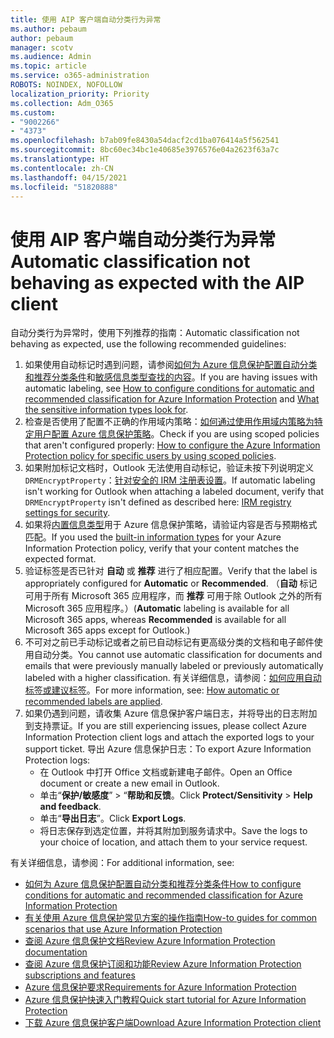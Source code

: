 ```yaml
---
title: 使用 AIP 客户端自动分类行为异常
ms.author: pebaum
author: pebaum
manager: scotv
ms.audience: Admin
ms.topic: article
ms.service: o365-administration
ROBOTS: NOINDEX, NOFOLLOW
localization_priority: Priority
ms.collection: Adm_O365
ms.custom:
- "9002266"
- "4373"
ms.openlocfilehash: b7ab09fe8430a54dacf2cd1ba076414a5f562541
ms.sourcegitcommit: 8bc60ec34bc1e40685e3976576e04a2623f63a7c
ms.translationtype: HT
ms.contentlocale: zh-CN
ms.lasthandoff: 04/15/2021
ms.locfileid: "51820888"
---
```

# <a name="automatic-classification-not-behaving-as-expected-with-the-aip-client"></a><span data-ttu-id="e1594-102">使用 AIP 客户端自动分类行为异常</span><span class="sxs-lookup"><span data-stu-id="e1594-102">Automatic classification not behaving as expected with the AIP client</span></span>

<span data-ttu-id="e1594-103">自动分类行为异常时，使用下列推荐的指南：</span><span class="sxs-lookup"><span data-stu-id="e1594-103">Automatic classification not behaving as expected, use the following recommended guidelines:</span></span>

1. <span data-ttu-id="e1594-104">如果使用自动标记时遇到问题，请参阅[如何为 Azure 信息保护配置自动分类和推荐分类条件](https://docs.microsoft.com/azure/information-protection/configure-policy-classification)和[敏感信息类型查找的内容](https://docs.microsoft.com/microsoft-365/compliance/sensitive-information-type-entity-definitions)。</span><span class="sxs-lookup"><span data-stu-id="e1594-104">If you are having issues with automatic labeling, see [How to configure conditions for automatic and recommended classification for Azure Information Protection](https://docs.microsoft.com/azure/information-protection/configure-policy-classification) and [What the sensitive information types look for](https://docs.microsoft.com/microsoft-365/compliance/sensitive-information-type-entity-definitions).</span></span>
2. <span data-ttu-id="e1594-105">检查是否使用了配置不正确的作用域内策略：[如何通过使用作用域内策略为特定用户配置 Azure 信息保护策略](https://docs.microsoft.com/azure/information-protection/configure-policy-scope)。</span><span class="sxs-lookup"><span data-stu-id="e1594-105">Check if you are using scoped policies that aren't configured properly: [How to configure the Azure Information Protection policy for specific users by using scoped policies](https://docs.microsoft.com/azure/information-protection/configure-policy-scope).</span></span>
3. <span data-ttu-id="e1594-106">如果附加标记文档时，Outlook 无法使用自动标记，验证未按下列说明定义 `DRMEncryptProperty`：[针对安全的 IRM 注册表设置](https://docs.microsoft.com/deployoffice/security/protect-sensitive-messages-and-documents-by-using-irm-in-office#office-2016-irm-registry-key-options)。</span><span class="sxs-lookup"><span data-stu-id="e1594-106">If automatic labeling isn't working for Outlook when attaching a labeled document, verify that `DRMEncryptProperty` isn't defined as described here: [IRM registry settings for security](https://docs.microsoft.com/deployoffice/security/protect-sensitive-messages-and-documents-by-using-irm-in-office#office-2016-irm-registry-key-options).</span></span>
4. <span data-ttu-id="e1594-107">如果将[内置信息类型](https://support.office.com/article/What-the-sensitive-information-types-look-for-fd505979-76be-4d9f-b459-abef3fc9e86b)用于 Azure 信息保护策略，请验证内容是否与预期格式匹配。</span><span class="sxs-lookup"><span data-stu-id="e1594-107">If you used the [built-in information types](https://support.office.com/article/What-the-sensitive-information-types-look-for-fd505979-76be-4d9f-b459-abef3fc9e86b) for your Azure Information Protection policy, verify that your content matches the expected format.</span></span>
5. <span data-ttu-id="e1594-108">验证标签是否已针对 **自动** 或 **推荐** 进行了相应配置。</span><span class="sxs-lookup"><span data-stu-id="e1594-108">Verify that the label is appropriately configured for **Automatic** or **Recommended**.</span></span> <span data-ttu-id="e1594-109">（**自动** 标记可用于所有 Microsoft 365 应用程序，而 **推荐** 可用于除 Outlook 之外的所有 Microsoft 365 应用程序。）</span><span class="sxs-lookup"><span data-stu-id="e1594-109">(**Automatic** labeling is available for all Microsoft 365 apps, whereas **Recommended** is available for all Microsoft 365 apps except for Outlook.)</span></span>
6. <span data-ttu-id="e1594-110">不可对之前已手动标记或者之前已自动标记有更高级分类的文档和电子邮件使用自动分类。</span><span class="sxs-lookup"><span data-stu-id="e1594-110">You cannot use automatic classification for documents and emails that were previously manually labeled or previously automatically labeled with a higher classification.</span></span>  <span data-ttu-id="e1594-111">有关详细信息，请参阅：[如何应用自动标签或建议标签](https://docs.microsoft.com/azure/information-protection/configure-policy-classification#how-automatic-or-recommended-labels-are-applied)。</span><span class="sxs-lookup"><span data-stu-id="e1594-111">For more information, see: [How automatic or recommended labels are applied](https://docs.microsoft.com/azure/information-protection/configure-policy-classification#how-automatic-or-recommended-labels-are-applied).</span></span>
7. <span data-ttu-id="e1594-112">如果仍遇到问题，请收集 Azure 信息保护客户端日志，并将导出的日志附加到支持票证。</span><span class="sxs-lookup"><span data-stu-id="e1594-112">If you are still experiencing issues, please collect Azure Information Protection client logs and attach the exported logs to your support ticket.</span></span> <span data-ttu-id="e1594-113">导出 Azure 信息保护日志：</span><span class="sxs-lookup"><span data-stu-id="e1594-113">To export Azure Information Protection logs:</span></span>
    - <span data-ttu-id="e1594-114">在 Outlook 中打开 Office 文档或新建电子邮件。</span><span class="sxs-lookup"><span data-stu-id="e1594-114">Open an Office document or create a new email in Outlook.</span></span>
    - <span data-ttu-id="e1594-115">单击“**保护/敏感度**” > “**帮助和反馈**。</span><span class="sxs-lookup"><span data-stu-id="e1594-115">Click **Protect/Sensitivity** > **Help and feedback**.</span></span>
    - <span data-ttu-id="e1594-116">单击“**导出日志**”。</span><span class="sxs-lookup"><span data-stu-id="e1594-116">Click **Export Logs**.</span></span>
    - <span data-ttu-id="e1594-117">将日志保存到选定位置，并将其附加到服务请求中。</span><span class="sxs-lookup"><span data-stu-id="e1594-117">Save the logs to your choice of location, and attach them to your service request.</span></span>

<span data-ttu-id="e1594-118">有关详细信息，请参阅：</span><span class="sxs-lookup"><span data-stu-id="e1594-118">For additional information, see:</span></span>

- [<span data-ttu-id="e1594-119">如何为 Azure 信息保护配置自动分类和推荐分类条件</span><span class="sxs-lookup"><span data-stu-id="e1594-119">How to configure conditions for automatic and recommended classification for Azure Information Protection</span></span>](https://docs.microsoft.com/azure/information-protection/configure-policy-classification)
- [<span data-ttu-id="e1594-120">有关使用 Azure 信息保护常见方案的操作指南</span><span class="sxs-lookup"><span data-stu-id="e1594-120">How-to guides for common scenarios that use Azure Information Protection</span></span>](https://docs.microsoft.com/azure/information-protection/how-to-guides)
- [<span data-ttu-id="e1594-121">查阅 Azure 信息保护文档</span><span class="sxs-lookup"><span data-stu-id="e1594-121">Review Azure Information Protection documentation</span></span>](https://docs.microsoft.com/azure/information-protection/what-is-information-protection)
- [<span data-ttu-id="e1594-122">查阅 Azure 信息保护订阅和功能</span><span class="sxs-lookup"><span data-stu-id="e1594-122">Review Azure Information Protection subscriptions and features</span></span>](https://azure.microsoft.com/pricing/details/information-protection)
- [<span data-ttu-id="e1594-123">Azure 信息保护要求</span><span class="sxs-lookup"><span data-stu-id="e1594-123">Requirements for Azure Information Protection</span></span>](https://docs.microsoft.com/azure/information-protection/get-started/requirements)
- [<span data-ttu-id="e1594-124">Azure 信息保护快速入门教程</span><span class="sxs-lookup"><span data-stu-id="e1594-124">Quick start tutorial for Azure Information Protection</span></span>](https://docs.microsoft.com/azure/information-protection/get-started/infoprotect-quick-start-tutorial)
- [<span data-ttu-id="e1594-125">下载 Azure 信息保护客户端</span><span class="sxs-lookup"><span data-stu-id="e1594-125">Download Azure Information Protection client</span></span>](https://www.microsoft.com/download/details.aspx?id=53018)
